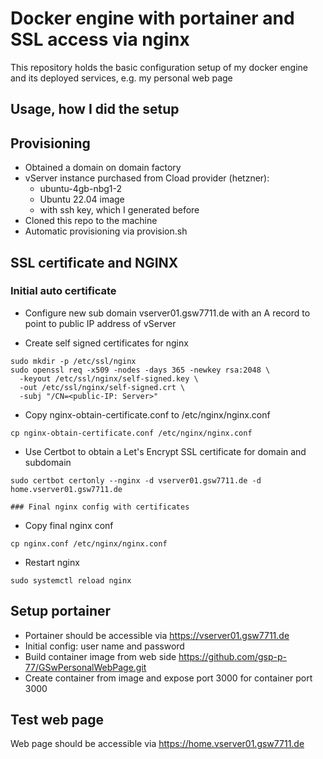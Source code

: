 # Docker engine with portainer and SSL access via nginx

This repository holds the basic configuration setup of
my docker engine and its deployed services, e.g. my personal web page

## Usage, how I did the setup

## Provisioning
- Obtained a domain on domain factory
- vServer instance purchased from Cload provider (hetzner):
  - ubuntu-4gb-nbg1-2
  - Ubuntu 22.04 image
  - with ssh key, which I generated before
- Cloned this repo to the machine
- Automatic provisioning via provision.sh

## SSL certificate and NGINX

### Initial auto certificate
- Configure new sub domain vserver01.gsw7711.de with an A record to point to public IP address of vServer

- Create self signed certificates for nginx
```
sudo mkdir -p /etc/ssl/nginx
sudo openssl req -x509 -nodes -days 365 -newkey rsa:2048 \
  -keyout /etc/ssl/nginx/self-signed.key \
  -out /etc/ssl/nginx/self-signed.crt \
  -subj "/CN=<public-IP: Server>"
```

- Copy nginx-obtain-certificate.conf to /etc/nginx/nginx.conf
```
cp nginx-obtain-certificate.conf /etc/nginx/nginx.conf
```
- Use Certbot to obtain a Let's Encrypt SSL certificate for domain and subdomain
```
sudo certbot certonly --nginx -d vserver01.gsw7711.de -d home.vserver01.gsw7711.de

### Final nginx config with certificates
```
- Copy final nginx conf
```
cp nginx.conf /etc/nginx/nginx.conf
```
- Restart nginx
```
sudo systemctl reload nginx
```

## Setup portainer

- Portainer should be accessible via https://vserver01.gsw7711.de
- Initial config: user name and password
- Build container image from web side https://github.com/gsp-p-77/GSwPersonalWebPage.git
- Create container from image and expose port 3000 for container port 3000

## Test web page
Web page should be accessible via https://home.vserver01.gsw7711.de


